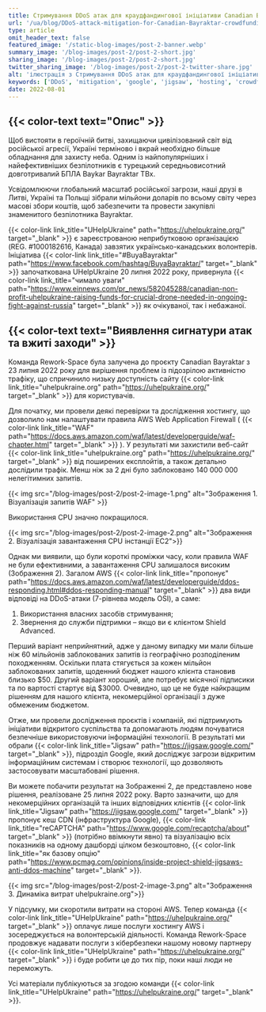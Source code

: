 ```yaml
---
title: Стримування DDoS атак для краудфандингової ініціативи Canadian Bayraktar
url: '/ua/blog/DDoS-attack-mitigation-for-Canadian-Bayraktar-crowdfunding-initiative'
type: article
omit_header_text: false
featured_image: '/static-blog-images/post-2-banner.webp'
summary_image: '/blog-images/post-2/post-2-short.jpg'
sharing_image: '/blog-images/post-2/post-2-short.jpg'
twitter_sharing_image: '/blog-images/post-2/post-2-twitter-share.jpg'
alt: 'ілюстрація з Стримування DDoS атак для краудфандингової ініціативи Canadian Bayraktar'
keywords: ['DDoS', 'mitigation', 'google', 'jigsaw', 'hosting', 'crowdfunding']
date: 2022-08-01
---
```


## {{< color-text text="Опис" >}}

Щоб вистояти в героїчній битві, захищаючи цивілізований світ від російської агресії, Україні терміново і вкрай 
необхідно більше обладнання для захисту неба. Одним із найпопулярніших і найефективніших безпілотників є турецький 
середньовисотний довготривалий БПЛА Baykar Bayraktar TBx.

Усвідомлюючи глобальний масштаб російської загрози, наші друзі в Литві, Україні та Польщі зібрали мільйони доларів по 
всьому світу через масові збори коштів, щоб забезпечити та провести закупівлі знаменитого безпілотника Bayraktar.

{{< color-link link_title="UHelpUkraine" path="https://uhelpukraine.org/" target="_blank" >}} 
є зареєстрованою неприбутковою організацією (REG. #1000182616, Канада) завзятих українсько-канадських волонтерів. Ініціатива 
{{< color-link link_title="#BuyaBayraktar" path="https://www.facebook.com/hashtag/BuyaBayraktar/" target="_blank" >}} 
започаткована UHelpUkraine 20 липня 2022 року, привернула
{{< color-link link_title="чимало уваги" path="https://www.einnews.com/pr_news/582045288/canadian-non-profit-uhelpukraine-raising-funds-for-crucial-drone-needed-in-ongoing-fight-against-russia" target="_blank" >}}
як очікуваної, так і небажаної.


## {{< color-text text="Виявлення сигнатури атак та вжиті заходи" >}}

Команда Rework-Space була залучена до проєкту Canadian Bayraktar з 23 липня 2022 року для вирішення проблем із 
підозрілою активністю трафіку, що спричинило низьку доступність сайту
{{< color-link link_title="uhelpukraine.org" path="https://uhelpukraine.org/" target="_blank" >}}
для користувачів.

Для початку, ми провели деякі перевірки та дослідження хостингу, що дозволило нам налаштувати правила 
AWS Web Application Firewall (
{{< color-link link_title="WAF" path="https://docs.aws.amazon.com/waf/latest/developerguide/waf-chapter.html" target="_blank" >}}
). У результаті ми захистили веб-сайт
{{< color-link link_title="uhelpukraine.org" path="https://uhelpukraine.org/" target="_blank" >}}
від поширених експлойтів, а також 
детально дослідили трафік. Менш ніж за 2 дні було заблоковано 140 000 000 нелегітимних запитів.

{{< img src="/blog-images/post-2/post-2-image-1.png" alt="Зображення 1. Візуалізація запитів WAF" >}}

Використання CPU значно покращилося.

{{< img src="/blog-images/post-2/post-2-image-2.png" alt="Зображення 2. Візуалізація завантаження CPU інстанції EC2">}}

Однак ми виявили, що були короткі проміжки часу, коли правила WAF не були ефективними, а завантаження CPU залишалося 
високим (Зображення 2). Загалом AWS
{{< color-link link_title="пропонує" path="https://docs.aws.amazon.com/waf/latest/developerguide/ddos-responding.html#ddos-responding-manual" target="_blank" >}}
два види відповіді на DDoS-атаки (7-рівнева модель OSI), а саме:
1. Використання власних засобів стримування;
2. Звернення до служби підтримки – якщо ви є клієнтом Shield Advanced.

Перший варіант неприйнятний, адже у даному випадку ми мали більше ніж 60 мільйонів заблокованих запитів із географічно 
розподіленим походженням. Оскільки плата стягується за кожен мільйон заблокованих запитів, щоденний бюджет нашого 
клієнта становив близько $50. Другий варіант хороший, але потребує місячної підписики та по вартості стартує від $3000. 
Очевидно, що це не буде найкращим рішенням для нашого клієнта, некомерційної організації з дуже обмеженим бюджетом.

Отже, ми провели дослідження проєктів і компаній, які підтримують ініціативи відкритого суспільства та допомагають 
людям почуватися безпечніше використовуючи інформаційні технології. В результаті ми обрали
{{< color-link link_title="Jigsaw" path="https://jigsaw.google.com/" target="_blank" >}}, підрозділ Google, який досліджує загрози відкритим інформаційним системам і 
створює технології, що дозволяють застосовувати масштабовані рішення.

Ви можете побачити результат на Зображенні 2, де представлено нове рішення, реалізоване 25 липня 2022 року. Варто 
зазначити, що для некомерційних організацій та інших відповідних клієнтів
{{< color-link link_title="Jigsaw" path="https://jigsaw.google.com/" target="_blank" >}}
пропонує кеш CDN (інфраструктура Google),
{{< color-link link_title="reCAPTCHA" path="https://www.google.com/recaptcha/about" target="_blank" >}}
(потрібно ввімкнути явно) та візуалізацію всіх показників на одному дашборді цілком безкоштовно,
{{< color-link link_title="як базову опцію" path="https://www.pcmag.com/opinions/inside-project-shield-jigsaws-anti-ddos-machine" target="_blank" >}}.

{{< img src="/blog-images/post-2/post-2-image-3.png" alt="Зображення З. Динаміка витрат uhelpukraine.org">}}

У підсумку, ми скоротили витрати на стороні AWS. Тепер команда
{{< color-link link_title="UHelpUkraine" path="https://uhelpukraine.org/" target="_blank" >}}
оплачує лише послуги хостингу AWS і зосереджується на волонтерській діяльності. Команда Rework-Space продовжує надавати 
послуги з кібербезпеки нашому новому партнеру
{{< color-link link_title="UHelpUkraine" path="https://uhelpukraine.org/" target="_blank" >}}
і буде робити це до тих пір, поки наші люди не переможуть.

Усі матеріали публікуються за згодою команди 
{{< color-link link_title="UHelpUkraine" path="https://uhelpukraine.org/" target="_blank" >}}.

